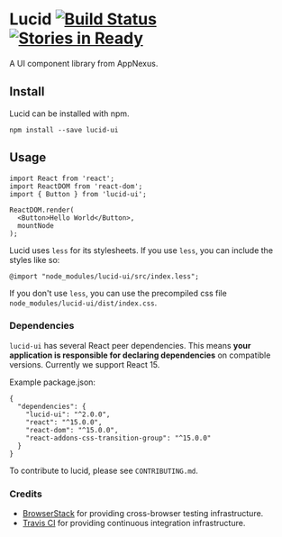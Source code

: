 # Lucid [![Build Status](https://travis-ci.org/appnexus/lucid.svg?branch=master)](https://travis-ci.org/appnexus/lucid) [![Stories in Ready](https://badge.waffle.io/appnexus/lucid.png?label=ready&title=Ready)](https://waffle.io/appnexus/lucid)

A UI component library from AppNexus.

## Install

Lucid can be installed with npm.

    npm install --save lucid-ui

## Usage

    import React from 'react';
    import ReactDOM from 'react-dom';
    import { Button } from 'lucid-ui';

    ReactDOM.render(
      <Button>Hello World</Button>,
      mountNode
    );

Lucid uses `less` for its stylesheets. If you use `less`, you can include the
styles like so:

    @import "node_modules/lucid-ui/src/index.less";

If you don't use `less`, you can use the precompiled css file
`node_modules/lucid-ui/dist/index.css`.

### Dependencies

`lucid-ui` has several React peer dependencies. This means **your application
is responsible for declaring dependencies** on compatible versions. Currently
we support React 15.

Example package.json:

    {
      "dependencies": {
        "lucid-ui": "^2.0.0",
        "react": "^15.0.0",
        "react-dom": "^15.0.0",
        "react-addons-css-transition-group": "^15.0.0"
      }
    }

To contribute to lucid, please see `CONTRIBUTING.md`.

### Credits

- [BrowserStack] for providing cross-browser testing infrastructure.
- [Travis CI] for providing continuous integration infrastructure.

[BrowserStack]: https://www.browserstack.com/
[Travis CI]: https://travis-ci.org/
